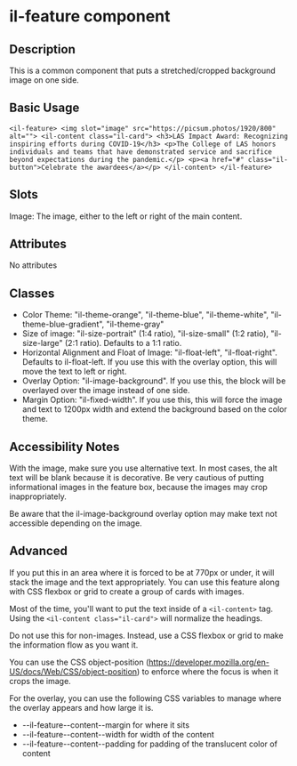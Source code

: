 # il-feature component

## Description

This is a common component that puts a stretched/cropped background image on one side. 

## Basic Usage

``
<il-feature>
    <img slot="image" src="https://picsum.photos/1920/800" alt="">
    <il-content class="il-card">
        <h3>LAS Impact Award: Recognizing inspiring efforts during COVID-19</h3>
        <p>The College of LAS honors individuals and teams that have demonstrated service and sacrifice beyond expectations during the pandemic.</p>
        <p><a href="#" class="il-button">Celebrate the awardees</a></p>
    </il-content>
</il-feature>
``

## Slots

Image: The image, either to the left or right of the main content. 

## Attributes

No attributes

## Classes

* Color Theme: "il-theme-orange", "il-theme-blue", "il-theme-white", "il-theme-blue-gradient", "il-theme-gray"
* Size of image: "il-size-portrait" (1:4 ratio), "il-size-small" (1:2 ratio), "il-size-large" (2:1 ratio). Defaults to a 1:1 ratio.
* Horizontal Alignment and Float of Image: "il-float-left", "il-float-right". Defaults to il-float-left. If you use this with the overlay option, this will move the text to left or right. 
* Overlay Option: "il-image-background". If you use this, the block will be overlayed over the image instead of one side. 
* Margin Option: "il-fixed-width". If you use this, this will force the image and text to 1200px width and extend the background based on the color theme. 

## Accessibility Notes

With the image, make sure you use alternative text. In most cases, the alt text will be blank because it is decorative. Be very cautious of putting informational images in the feature box, because the images may crop inappropriately. 

Be aware that the il-image-background overlay option may make text not accessible depending on the image. 

## Advanced

If you put this in an area where it is forced to be at 770px or under, it will stack the image and the text appropriately. You can use this feature along with CSS flexbox or grid to create a group of cards with images. 

Most of the time, you'll want to put the text inside of a `<il-content>` tag. Using the `<il-content class="il-card">` will normalize the headings. 

Do not use this for non-images. Instead, use a CSS flexbox or grid to make the information flow as you want it. 

You can use the CSS object-position (https://developer.mozilla.org/en-US/docs/Web/CSS/object-position) to enforce where the focus is when it crops the image. 

For the overlay, you can use the following CSS variables to manage where the overlay appears and how large it is. 

* --il-feature--content--margin for where it sits
* --il-feature--content--width for width of the content
* --il-feature--content--padding for padding of the translucent color of content

